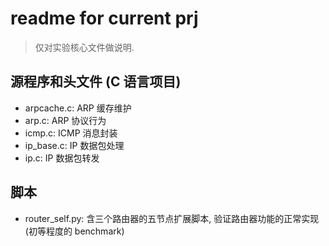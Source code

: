 # readme for current prj

> 仅对实验核心文件做说明.

## 源程序和头文件 (C 语言项目)

- arpcache.c: ARP 缓存维护
- arp.c: ARP 协议行为
- icmp.c: ICMP 消息封装
- ip_base.c: IP 数据包处理
- ip.c: IP 数据包转发

## 脚本

- router_self.py: 含三个路由器的五节点扩展脚本, 验证路由器功能的正常实现 (初等程度的 benchmark)

